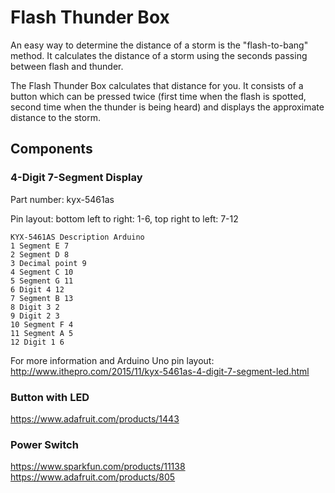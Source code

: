 # Flash Thunder Box

An easy way to determine the distance of a storm is the "flash-to-bang" method. It calculates the distance of a storm using the seconds passing between flash and thunder.

The Flash Thunder Box calculates that distance for you. It consists of a button which can be pressed twice (first time when the flash is spotted, second time when the thunder is being heard) and displays the approximate distance to the storm.

## Components

### 4-Digit 7-Segment Display

Part number: kyx-5461as

Pin layout: bottom left to right: 1-6, top right to left: 7-12

    KYX-5461AS Description Arduino 
    1 Segment E 7 
    2 Segment D 8 
    3 Decimal point 9 
    4 Segment C 10 
    5 Segment G 11 
    6 Digit 4 12 
    7 Segment B 13 
    8 Digit 3 2 
    9 Digit 2 3 
    10 Segment F 4 
    11 Segment A 5 
    12 Digit 1 6

For more information and Arduino Uno pin layout: http://www.ithepro.com/2015/11/kyx-5461as-4-digit-7-segment-led.html

### Button with LED

https://www.adafruit.com/products/1443

### Power Switch

https://www.sparkfun.com/products/11138
https://www.adafruit.com/products/805
